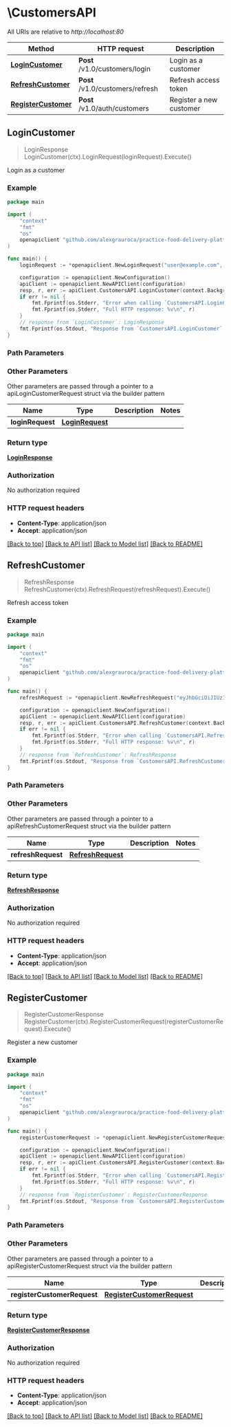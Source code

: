 # \CustomersAPI

All URIs are relative to *http://localhost:80*

Method | HTTP request | Description
------------- | ------------- | -------------
[**LoginCustomer**](CustomersAPI.md#LoginCustomer) | **Post** /v1.0/customers/login | Login as a customer
[**RefreshCustomer**](CustomersAPI.md#RefreshCustomer) | **Post** /v1.0/customers/refresh | Refresh access token
[**RegisterCustomer**](CustomersAPI.md#RegisterCustomer) | **Post** /v1.0/auth/customers | Register a new customer



## LoginCustomer

> LoginResponse LoginCustomer(ctx).LoginRequest(loginRequest).Execute()

Login as a customer



### Example

```go
package main

import (
	"context"
	"fmt"
	"os"
	openapiclient "github.com/alexgrauroca/practice-food-delivery-platform/authclient"
)

func main() {
	loginRequest := *openapiclient.NewLoginRequest("user@example.com", "strongpassword123") // LoginRequest | 

	configuration := openapiclient.NewConfiguration()
	apiClient := openapiclient.NewAPIClient(configuration)
	resp, r, err := apiClient.CustomersAPI.LoginCustomer(context.Background()).LoginRequest(loginRequest).Execute()
	if err != nil {
		fmt.Fprintf(os.Stderr, "Error when calling `CustomersAPI.LoginCustomer``: %v\n", err)
		fmt.Fprintf(os.Stderr, "Full HTTP response: %v\n", r)
	}
	// response from `LoginCustomer`: LoginResponse
	fmt.Fprintf(os.Stdout, "Response from `CustomersAPI.LoginCustomer`: %v\n", resp)
}
```

### Path Parameters



### Other Parameters

Other parameters are passed through a pointer to a apiLoginCustomerRequest struct via the builder pattern


Name | Type | Description  | Notes
------------- | ------------- | ------------- | -------------
 **loginRequest** | [**LoginRequest**](LoginRequest.md) |  | 

### Return type

[**LoginResponse**](LoginResponse.md)

### Authorization

No authorization required

### HTTP request headers

- **Content-Type**: application/json
- **Accept**: application/json

[[Back to top]](#) [[Back to API list]](../README.md#documentation-for-api-endpoints)
[[Back to Model list]](../README.md#documentation-for-models)
[[Back to README]](../README.md)


## RefreshCustomer

> RefreshResponse RefreshCustomer(ctx).RefreshRequest(refreshRequest).Execute()

Refresh access token



### Example

```go
package main

import (
	"context"
	"fmt"
	"os"
	openapiclient "github.com/alexgrauroca/practice-food-delivery-platform/authclient"
)

func main() {
	refreshRequest := *openapiclient.NewRefreshRequest("eyJhbGciOiJIUzI1NiIsInR5cCI6IkpXVCJ9...", "dGhpc2lzYXJlZnJlc2h0b2tlbg==") // RefreshRequest | 

	configuration := openapiclient.NewConfiguration()
	apiClient := openapiclient.NewAPIClient(configuration)
	resp, r, err := apiClient.CustomersAPI.RefreshCustomer(context.Background()).RefreshRequest(refreshRequest).Execute()
	if err != nil {
		fmt.Fprintf(os.Stderr, "Error when calling `CustomersAPI.RefreshCustomer``: %v\n", err)
		fmt.Fprintf(os.Stderr, "Full HTTP response: %v\n", r)
	}
	// response from `RefreshCustomer`: RefreshResponse
	fmt.Fprintf(os.Stdout, "Response from `CustomersAPI.RefreshCustomer`: %v\n", resp)
}
```

### Path Parameters



### Other Parameters

Other parameters are passed through a pointer to a apiRefreshCustomerRequest struct via the builder pattern


Name | Type | Description  | Notes
------------- | ------------- | ------------- | -------------
 **refreshRequest** | [**RefreshRequest**](RefreshRequest.md) |  | 

### Return type

[**RefreshResponse**](RefreshResponse.md)

### Authorization

No authorization required

### HTTP request headers

- **Content-Type**: application/json
- **Accept**: application/json

[[Back to top]](#) [[Back to API list]](../README.md#documentation-for-api-endpoints)
[[Back to Model list]](../README.md#documentation-for-models)
[[Back to README]](../README.md)


## RegisterCustomer

> RegisterCustomerResponse RegisterCustomer(ctx).RegisterCustomerRequest(registerCustomerRequest).Execute()

Register a new customer



### Example

```go
package main

import (
	"context"
	"fmt"
	"os"
	openapiclient "github.com/alexgrauroca/practice-food-delivery-platform/authclient"
)

func main() {
	registerCustomerRequest := *openapiclient.NewRegisterCustomerRequest("507f1f77bcf86cd799439011", "user@example.com", "strongpassword123") // RegisterCustomerRequest | 

	configuration := openapiclient.NewConfiguration()
	apiClient := openapiclient.NewAPIClient(configuration)
	resp, r, err := apiClient.CustomersAPI.RegisterCustomer(context.Background()).RegisterCustomerRequest(registerCustomerRequest).Execute()
	if err != nil {
		fmt.Fprintf(os.Stderr, "Error when calling `CustomersAPI.RegisterCustomer``: %v\n", err)
		fmt.Fprintf(os.Stderr, "Full HTTP response: %v\n", r)
	}
	// response from `RegisterCustomer`: RegisterCustomerResponse
	fmt.Fprintf(os.Stdout, "Response from `CustomersAPI.RegisterCustomer`: %v\n", resp)
}
```

### Path Parameters



### Other Parameters

Other parameters are passed through a pointer to a apiRegisterCustomerRequest struct via the builder pattern


Name | Type | Description  | Notes
------------- | ------------- | ------------- | -------------
 **registerCustomerRequest** | [**RegisterCustomerRequest**](RegisterCustomerRequest.md) |  | 

### Return type

[**RegisterCustomerResponse**](RegisterCustomerResponse.md)

### Authorization

No authorization required

### HTTP request headers

- **Content-Type**: application/json
- **Accept**: application/json

[[Back to top]](#) [[Back to API list]](../README.md#documentation-for-api-endpoints)
[[Back to Model list]](../README.md#documentation-for-models)
[[Back to README]](../README.md)

